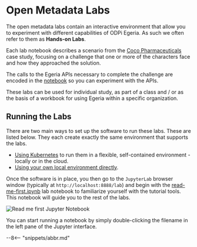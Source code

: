 <!-- SPDX-License-Identifier: CC-BY-4.0 -->
<!-- Copyright Contributors to the ODPi Egeria project. -->

# Open Metadata Labs

The open metadata labs contain an interactive environment that allow you to
experiment with different capabilities of ODPi Egeria.  As such we often refer to them as
**Hands-on Labs**.

Each lab notebook describes a scenario from the
[Coco Pharmaceuticals](https://github.com/odpi/data-governance/tree/master/docs/coco-pharmaceuticals)
case study, focusing on a challenge that one or more of the characters face and
how they approached the solution.

The calls to the Egeria APIs necessary to complete the challenge are encoded in
the [notebook](../../developer-resources/tools/Jupyter-Notebooks.md) so you can experiment with the APIs.

These labs can be used for individual study, as part of a class and / or
as the basis of a workbook for using Egeria within a specific organization.

## Running the Labs

There are two main ways to set up the software to run these labs.  These are listed below.
They each create exactly the same environment that supports the labs. 

* [Using Kubernetes](../open-metadata-tutorials/lab-infrastructure-guide/running-kubernetes.md) to run them in a flexible, self-contained environment - locally or in the cloud.
* [Using your own local environment directly](../open-metadata-tutorials/lab-infrastructure-guide/running-natively.md).

Once the software is in place, you then go to the `JupyterLab` browser window 
(typically at `http://localhost:8888/lab`) and begin with the
[read-me-first.ipynb](./read-me-first.ipynb) lab notebook to familiarize yourself with the tutorial tools. 
This notebook will guide you to the rest of the labs.


![Read me first Jupyter Notebook](/egeria-docs/jupyter-notebook-browser-window.png)


You can start running a notebook by simply double-clicking the filename in the left pane of the Jupyter interface.

--8<-- "snippets/abbr.md"
